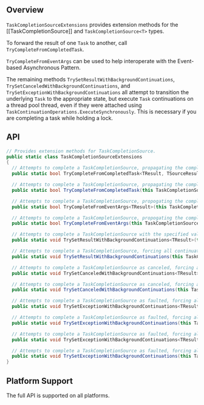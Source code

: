 ## Overview

`TaskCompletionSourceExtensions` provides extension methods for the [[TaskCompletionSource]] and `TaskCompletionSource<T>` types.

To forward the result of one `Task` to another, call `TryCompleteFromCompletedTask`.

`TryCompleteFromEventArgs` can be used to help interoperate with the Event-based Asynchronous Pattern.

The remaining methods `TrySetResultWithBackgroundContinuations`, `TrySetCanceledWithBackgroundContinuations`, and `TrySetExceptionWithBackgroundContinuations` all attempt to transition the underlying `Task` to the appropriate state, but execute `Task` continuations on a thread pool thread, even if they were attached using `TaskContinuationOperations.ExecuteSynchronously`. This is necessary if you are completing a task while holding a lock.

## API

```C#
// Provides extension methods for TaskCompletionSource.
public static class TaskCompletionSourceExtensions
{
  // Attempts to complete a TaskCompletionSource, propagating the completion of "task".
  public static bool TryCompleteFromCompletedTask<TResult, TSourceResult>(this TaskCompletionSource<TResult> @this, Task<TSourceResult> task) where TSourceResult : TResult;

  // Attempts to complete a TaskCompletionSource, propagating the completion of "task".
  public static bool TryCompleteFromCompletedTask(this TaskCompletionSource @this, Task task);

  // Attempts to complete a TaskCompletionSource, propogating the completion of "eventArgs".
  public static bool TryCompleteFromEventArgs<TResult>(this TaskCompletionSource<TResult> @this, AsyncCompletedEventArgs eventArgs, Func<TResult> getResult);

  // Attempts to complete a TaskCompletionSource, propogating the completion of "eventArgs".
  public static bool TryCompleteFromEventArgs(this TaskCompletionSource @this, AsyncCompletedEventArgs eventArgs);

  // Attempts to complete a TaskCompletionSource with the specified value, forcing all continuations onto a threadpool thread even if they specified ExecuteSynchronously.
  public static void TrySetResultWithBackgroundContinuations<TResult>(this TaskCompletionSource<TResult> @this, TResult result);

  // Attempts to complete a TaskCompletionSource, forcing all continuations onto a threadpool thread even if they specified ExecuteSynchronously.
  public static void TrySetResultWithBackgroundContinuations(this TaskCompletionSource @this);

  // Attempts to complete a TaskCompletionSource as canceled, forcing all continuations onto a threadpool thread even if they specified ExecuteSynchronously.
  public static void TrySetCanceledWithBackgroundContinuations<TResult>(this TaskCompletionSource<TResult> @this);

  // Attempts to complete a TaskCompletionSource as canceled, forcing all continuations onto a threadpool thread even if they specified ExecuteSynchronously.
  public static void TrySetCanceledWithBackgroundContinuations(this TaskCompletionSource @this);

  // Attempts to complete a TaskCompletionSource as faulted, forcing all continuations onto a threadpool thread even if they specified ExecuteSynchronously.
  public static void TrySetExceptionWithBackgroundContinuations<TResult>(this TaskCompletionSource<TResult> @this, Exception exception);

  // Attempts to complete a TaskCompletionSource as faulted, forcing all continuations onto a threadpool thread even if they specified ExecuteSynchronously.
  public static void TrySetExceptionWithBackgroundContinuations(this TaskCompletionSource @this, Exception exception);

  // Attempts to complete a TaskCompletionSource as faulted, forcing all continuations onto a threadpool thread even if they specified ExecuteSynchronously.
  public static void TrySetExceptionWithBackgroundContinuations<TResult>(this TaskCompletionSource<TResult> @this, IEnumerable<Exception> exceptions);

  // Attempts to complete a TaskCompletionSource as faulted, forcing all continuations onto a threadpool thread even if they specified ExecuteSynchronously.
  public static void TrySetExceptionWithBackgroundContinuations(this TaskCompletionSource @this, IEnumerable<Exception> exceptions);
}
```

## Platform Support

The full API is supported on all platforms.